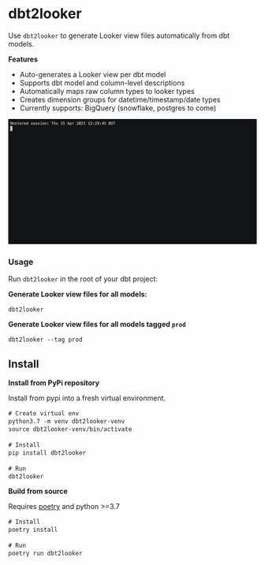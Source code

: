 # dbt2looker

Use `dbt2looker` to generate Looker view files automatically from dbt models.

**Features**

* Auto-generates a Looker view per dbt model
* Supports dbt model and column-level descriptions
* Automatically maps raw column types to looker types
* Creates dimension groups for datetime/timestamp/date types
* Currently supports: BigQuery (snowflake, postgres to come)

[![demo](docs/demo.gif)](https://asciinema.org/a/407407)

### Usage

Run `dbt2looker` in the root of your dbt project:

**Generate Looker view files for all models:**
```shell
dbt2looker
```

**Generate Looker view files for all models tagged `prod`**
```shell
dbt2looker --tag prod
```

## Install

**Install from PyPi repository**

Install from pypi into a fresh virtual environment.

```
# Create virtual env
python3.7 -m venv dbt2looker-venv
source dbt2looker-venv/bin/activate

# Install
pip install dbt2looker

# Run
dbt2looker
```

**Build from source**

Requires [poetry](https://python-poetry.org/docs/) and python >=3.7

```
# Install
poetry install

# Run
poetry run dbt2looker
```
